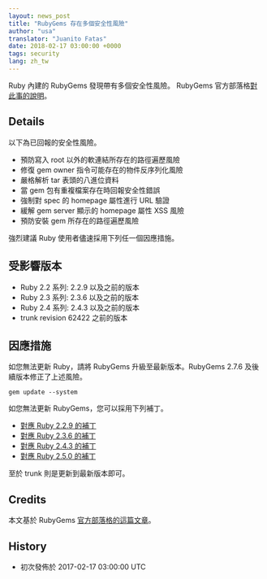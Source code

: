 ```yaml
---
layout: news_post
title: "RubyGems 存在多個安全性風險"
author: "usa"
translator: "Juanito Fatas"
date: 2018-02-17 03:00:00 +0000
tags: security
lang: zh_tw
---
```


Ruby 內建的 RubyGems 發現帶有多個安全性風險。 RubyGems 官方部落格[對此事的說明](http://blog.rubygems.org/2018/02/15/2.7.6-released.html)。

## Details

以下為已回報的安全性風險。

* 預防寫入 root 以外的軟連結所存在的路徑遍歷風險
* 修復 gem owner 指令可能存在的物件反序列化風險
* 嚴格解析 tar 表頭的八進位資料
* 當 gem 包有重複檔案存在時回報安全性錯誤
* 強制對 spec 的 homepage 屬性進行 URL 驗證
* 緩解 gem server 顯示的 homepage 屬性 XSS 風險
* 預防安裝 gem 所存在的路徑遍歷風險

強烈建議 Ruby 使用者儘速採用下列任一個因應措施。

## 受影響版本

* Ruby 2.2 系列: 2.2.9 以及之前的版本
* Ruby 2.3 系列: 2.3.6 以及之前的版本
* Ruby 2.4 系列: 2.4.3 以及之前的版本
* trunk revision 62422 之前的版本

## 因應措施

如您無法更新 Ruby，請將 RubyGems 升級至最新版本。RubyGems 2.7.6 及後續版本修正了上述風險。

```
gem update --system
```

如您無法更新 RubyGems，您可以採用下列補丁。

* [對應 Ruby 2.2.9 的補丁](https://bugs.ruby-lang.org/attachments/download/7030/rubygems-276-for-ruby22.patch)
* [對應 Ruby 2.3.6 的補丁](https://bugs.ruby-lang.org/attachments/download/7029/rubygems-276-for-ruby23.patch)
* [對應 Ruby 2.4.3 的補丁](https://bugs.ruby-lang.org/attachments/download/7028/rubygems-276-for-ruby24.patch)
* [對應 Ruby 2.5.0 的補丁](https://bugs.ruby-lang.org/attachments/download/7027/rubygems-276-for-ruby25.patch)

至於 trunk 則是更新到最新版本即可。

## Credits

本文基於 RubyGems [官方部落格的這篇文章](http://blog.rubygems.org/2018/02/15/2.7.6-released.html)。

## History

* 初次發佈於 2017-02-17 03:00:00 UTC
